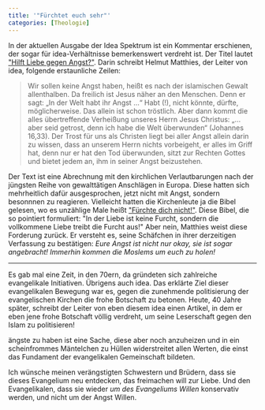 ```yaml
---
title: '"Fürchtet euch sehr"'
categories: [Theologie]
---
```


In der aktuellen Ausgabe der Idea Spektrum ist ein Kommentar erschienen, der sogar für idea-Verhältnisse bemerkenswert verdreht ist. Der Titel lautet ["Hilft Liebe gegen Angst?"](http://www.idea.de/spektrum/detail/hilft-liebe-gegen-angst-97764.html). Darin schreibt Helmut Matthies, der Leiter von idea, folgende erstaunliche Zeilen:

> Wir sollen keine Angst haben, heißt es nach der islamischen Gewalt allenthalben. Da freilich ist Jesus näher an den Menschen. Denn er sagt: „In der Welt habt ihr Angst …“ Habt (!), nicht könnte, dürfte, möglicherweise. Das allein ist schon tröstlich. Aber dann kommt die alles übertreffende Verheißung unseres Herrn Jesus Christus: „… aber seid getrost, denn ich habe die Welt überwunden“ (Johannes 16,33). Der Trost für uns als Christen liegt bei aller Angst allein darin zu wissen, dass an unserem Herrn nichts vorbeigeht, er alles im Griff hat, denn nur er hat den Tod überwunden, sitzt zur Rechten Gottes und bietet jedem an, ihm in seiner Angst beizustehen.

Der Text ist eine Abrechnung mit den kirchlichen Verlautbarungen nach der jüngsten Reihe von gewalttätigen Anschlägen in Europa. Diese hatten sich mehrheitlich dafür ausgesprochen, jetzt nicht mit Angst, sondern besonnnen zu reagieren. Vielleicht hatten die Kirchenleute ja die Bibel gelesen, wo es unzählige Male heißt ["Fürchte dich nicht!"](http://www.bibleserver.com/search/Fürchte+dich+nicht). Diese Bibel, die so pointiert formuliert: "In der Liebe ist keine Furcht, sondern die vollkommene Liebe treibt die Furcht aus!" Aber nein, Matthies weist diese Forderung zurück. Er versteht es, seine Schäfchen in ihrer derzeitigen Verfassung zu bestätigen: *Eure Angst ist nicht nur okay, sie ist sogar angebracht! Immerhin kommen die Moslems um euch zu holen!*

-----

Es gab mal eine Zeit, in den 70ern, da gründeten sich zahlreiche evangelikale Initiativen. Übrigens auch idea. Das erklärte Ziel dieser evangelikalen Bewegung war es, gegen die zunehmende politisierung der evangelischen Kirchen die frohe Botschaft zu betonen. Heute, 40 Jahre später, schreibt der Leiter von eben diesem idea einen Artikel, in dem er eben jene frohe Botschaft völlig verdreht, um seine Leserschaft gegen den Islam zu politisieren!

ängste zu haben ist eine Sache, diese aber noch anzuheizen und in ein scheinfrommes Mäntelchen zu Hüllen widerstreitet allen Werten, die einst das Fundament der evangelikalen Gemeinschaft bildeten.

Ich wünsche meinen verängstigten Schwestern und Brüdern, dass sie dieses Evangelium neu entdecken, das freimachen will zur Liebe. Und den Evangelikalen, dass sie wieder *um des Evangeliums Willen* konservativ werden, und nicht um der Angst Willen.